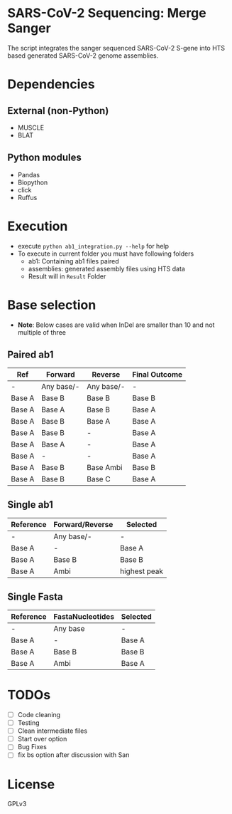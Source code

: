 # SARS-CoV-2 Sequencing: Merge Sanger

The script integrates the sanger sequenced SARS-CoV-2 S-gene into HTS based generated SARS-CoV-2 genome assemblies.


# Dependencies

## External (non-Python)

- MUSCLE
- BLAT

## Python modules

- Pandas
- Biopython
- click
- Ruffus


# Execution

- execute `python ab1_integration.py --help` for help
- To execute in current folder you must have following folders
  - ab1: Containing ab1 files paired
  - assemblies: generated assembly files using HTS data
  - Result will in `Result` Folder


# Base selection

- **Note**: Below cases are valid when InDel are smaller than 10 and not multiple of three 
## Paired ab1

|Ref|Forward|Reverse|Final Outcome|
|---|---|---|---|
|-|Any base/-|Any base/-|-|
|Base A|Base B|Base B|Base B|
|Base A|Base A|Base B|Base A|
|Base A|Base B|Base A|Base A|
|Base A|Base B|-|Base A|
|Base A|Base A|-|Base A|
|Base A|-|-|Base A|
|Base A|Base B|Base Ambi|Base B|
|Base A|Base B|Base C|Base A|




## Single ab1

|Reference|Forward/Reverse|Selected|
|---------|---------------|--------|
|-|Any base/-|-|
|Base A|-|Base A|
|Base A|Base B|Base B|
|Base A|Ambi|highest peak|


## Single Fasta
|Reference|FastaNucleotides|Selected|
|---------|---------------|--------|
|-|Any base|-|
|Base A|-|Base A|
|Base A|Base B|Base B|
|Base A|Ambi|Base A|




# TODOs

- [ ] Code cleaning
- [ ] Testing
- [ ] Clean intermediate files
- [ ] Start over option
- [ ] Bug Fixes
- [ ] fix bs option after discussion with San

# License

GPLv3
